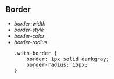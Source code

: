 ## Border

<div>
<ul class="add-css-in-html-without-align">
<li><i>border-width</i></li>
<li><i>border-style</i></li>
<li><i>border-color</i></li>
<li><i>border-radius</i></li>
</ul>

<ul class="add-css-in-html-without-align">
    <pre>.with-border {
    border: 1px solid darkgray;
    border-radius: 15px;
}</pre>
</ul>
</div>